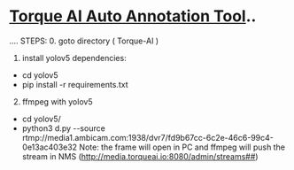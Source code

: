 # [Torque AI Auto Annotation Tool](http://torquehq.io)..
....
STEPS:
0. goto directory ( Torque-AI )

1. install yolov5 dependencies:
- cd yolov5
- pip install -r requirements.txt

2. ffmpeg with yolov5 
- cd yolov5/
- python3 d.py --source rtmp://media1.ambicam.com:1938/dvr7/fd9b67cc-6c2e-46c6-99c4-0e13ac403e32
Note: the frame will open in PC and ffmpeg will push the stream in NMS (http://media.torqueai.io:8080/admin/streams##)
